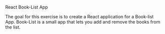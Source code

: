 React Book-List App

The goal for this exercise is to create a React application for a Book-list App. Book-List is a small app that lets you add and remove the books from the list.
